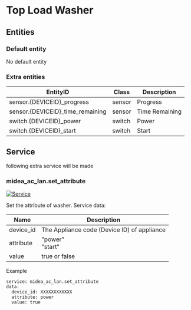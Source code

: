 # Top Load Washer

## Entities
### Default entity
No default entity

### Extra entities

EntityID | Class | Description
--- | --- | ---
sensor.{DEVICEID}_progress | sensor | Progress
sensor.{DEVICEID}_time_remaining | sensor | Time Remaining
switch.{DEVICEID}_power | switch | Power
switch.{DEVICEID}_start | switch | Start

## Service
following extra service will be made

### midea_ac_lan.set_attribute

[![Service](https://my.home-assistant.io/badges/developer_call_service.svg)](https://my.home-assistant.io/redirect/developer_call_service/?service=midea_ac_lan.set_attribute)

Set the attribute of washer. Service data:

Name | Description
--- | ---
device_id | The Appliance code (Device ID) of appliance
attribute | "power"<br/>"start"
value | true or false

Example
```
service: midea_ac_lan.set_attribute
data:
  device_id: XXXXXXXXXXXX
  attribute: power
  value: true
```
